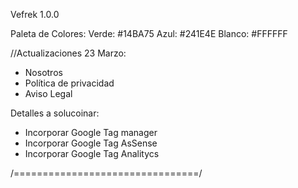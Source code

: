 Vefrek 1.0.0

Paleta de Colores:
Verde: #14BA75
Azul: #241E4E
Blanco: #FFFFFF

//Actualizaciones 23 Marzo:

- Nosotros
- Política de privacidad
- Aviso Legal

Detalles a solucoinar:

- Incorporar Google Tag manager
- Incorporar Google Tag AsSense
- Incorporar Google Tag Analitycs

/================================/
